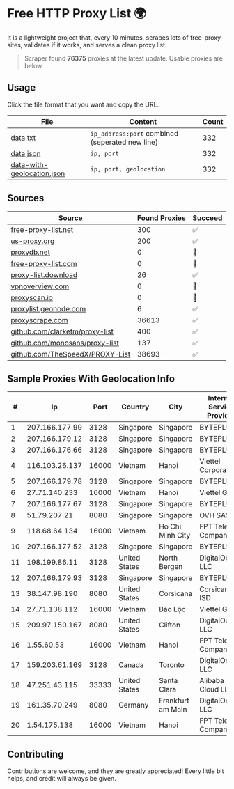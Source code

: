 
# Free HTTP Proxy List 🌍

It is a lightweight project that, every 10 minutes, scrapes lots of free-proxy sites, validates if it works, and serves a clean proxy list.


> Scraper found **76375** proxies at the latest update. Usable proxies are below.

## Usage

Click the file format that you want and copy the URL.


|File|Content|Count|
|----|-------|-----|
|[data.txt](https://raw.githubusercontent.com/themiralay/Proxy-List-World/master/data.txt)|`ip_address:port` combined (seperated new line)|332|
|[data.json](https://raw.githubusercontent.com/themiralay/Proxy-List-World/master/data.json)|`ip, port`|332|
|[data-with-geolocation.json](https://raw.githubusercontent.com/themiralay/Proxy-List-World/master/data-with-geolocation.json)|`ip, port, geolocation`|332|

## Sources

|Source|Found Proxies|Succeed|
|------|-------------|-------|
|[free-proxy-list.net](https://free-proxy-list.net)|300|✅|
|[us-proxy.org](https://www.us-proxy.org)|200|✅|
|[proxydb.net](http://proxydb.net)|0|🚫|
|[free-proxy-list.com](https://free-proxy-list.com/?page=&port=&type%5B%5D=http&type%5B%5D=https&up_time=0&search=Search)|0|🚫|
|[proxy-list.download](https://www.proxy-list.download/HTTP)|26|✅|
|[vpnoverview.com](https://vpnoverview.com/privacy/anonymous-browsing/free-proxy-servers)|0|🚫|
|[proxyscan.io](https://www.proxyscan.io)|0|🚫|
|[proxylist.geonode.com](https://proxylist.geonode.com/api/proxy-list?limit=300&page=1&sort_by=lastChecked&sort_type=desc&protocols=http,https)|6|✅|
|[proxyscrape.com](https://api.proxyscrape.com/v2/?request=displayproxies&protocol=http&timeout=10000&country=all&ssl=all&anonymity=all)|36613|✅|
|[github.com/clarketm/proxy-list](https://raw.githubusercontent.com/clarketm/proxy-list/master/proxy-list-raw.txt)|400|✅|
|[github.com/monosans/proxy-list](https://raw.githubusercontent.com/monosans/proxy-list/main/proxies/http.txt)|137|✅|
|[github.com/TheSpeedX/PROXY-List](https://raw.githubusercontent.com/TheSpeedX/PROXY-List/master/http.txt)|38693|✅|


## Sample Proxies With Geolocation Info

|#|Ip|Port|Country|City|Internet Service Provider|
|-|--|----|-------|----|-------------------------|
|1|207.166.177.99|3128|Singapore|Singapore|BYTEPLUS|
|2|207.166.179.12|3128|Singapore|Singapore|BYTEPLUS|
|3|207.166.176.66|3128|Singapore|Singapore|BYTEPLUS|
|4|116.103.26.137|16000|Vietnam|Hanoi|Viettel Corporation|
|5|207.166.179.78|3128|Singapore|Singapore|BYTEPLUS|
|6|27.71.140.233|16000|Vietnam|Hanoi|Viettel Group|
|7|207.166.177.67|3128|Singapore|Singapore|BYTEPLUS|
|8|51.79.207.21|8080|Singapore|Singapore|OVH SAS|
|9|118.68.64.134|16000|Vietnam|Ho Chi Minh City|FPT Telecom Company|
|10|207.166.177.52|3128|Singapore|Singapore|BYTEPLUS|
|11|198.199.86.11|3128|United States|North Bergen|DigitalOcean, LLC|
|12|207.166.179.93|3128|Singapore|Singapore|BYTEPLUS|
|13|38.147.98.190|8080|United States|Corsicana|Corsicana ISD|
|14|27.71.138.112|16000|Vietnam|Bảo Lộc|Viettel Group|
|15|209.97.150.167|8080|United States|Clifton|DigitalOcean, LLC|
|16|1.55.60.53|16000|Vietnam|Hanoi|FPT Telecom Company|
|17|159.203.61.169|3128|Canada|Toronto|DigitalOcean, LLC|
|18|47.251.43.115|33333|United States|Santa Clara|Alibaba Cloud LLC|
|19|161.35.70.249|8080|Germany|Frankfurt am Main|DigitalOcean, LLC|
|20|1.54.175.138|16000|Vietnam|Hanoi|FPT Telecom Company|



## Contributing

Contributions are welcome, and they are greatly appreciated! Every
little bit helps, and credit will always be given.

